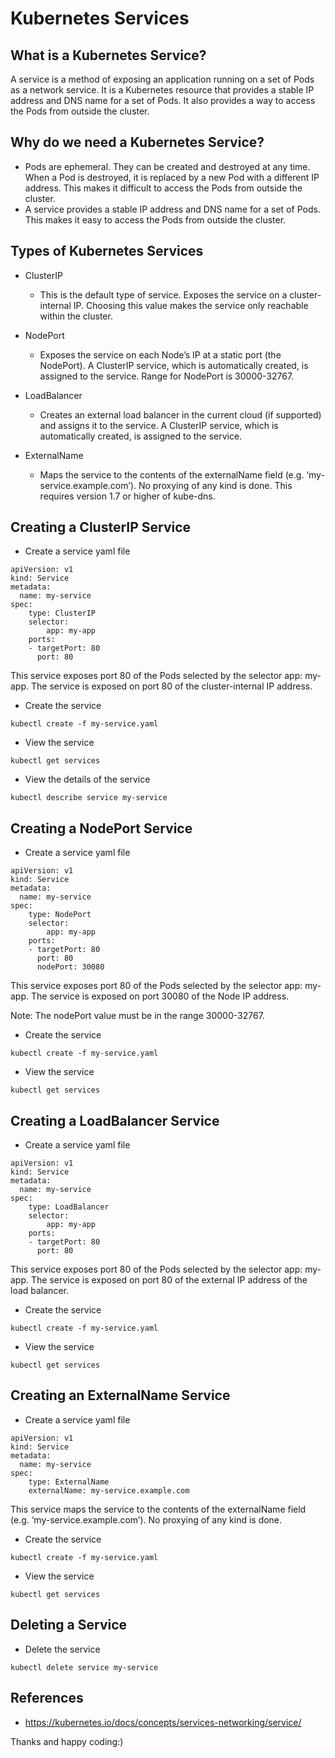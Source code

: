 # Kubernetes Services

## What is a Kubernetes Service?
A service is a method of exposing an application running on a set of Pods as a network service. It is a Kubernetes resource that provides a stable IP address and DNS name for a set of Pods. It also provides a way to access the Pods from outside the cluster.

## Why do we need a Kubernetes Service?
- Pods are ephemeral. They can be created and destroyed at any time. When a Pod is destroyed, it is replaced by a new Pod with a different IP address. This makes it difficult to access the Pods from outside the cluster.
- A service provides a stable IP address and DNS name for a set of Pods. This makes it easy to access the Pods from outside the cluster.

## Types of Kubernetes Services
- ClusterIP
    - This is the default type of service. Exposes the service on a cluster-internal IP. Choosing this value makes the service only reachable within the cluster.
- NodePort
    - Exposes the service on each Node’s IP at a static port (the NodePort). A ClusterIP service, which is automatically created, is assigned to the service. Range for NodePort is 30000-32767.

- LoadBalancer
    -  Creates an external load balancer in the current cloud (if supported) and assigns it to the service. A ClusterIP service, which is automatically created, is assigned to the service.

- ExternalName
    - Maps the service to the contents of the externalName field (e.g. ‘my-service.example.com’). No proxying of any kind is done. This requires version 1.7 or higher of kube-dns.

## Creating a ClusterIP Service
- Create a service yaml file
```
apiVersion: v1
kind: Service
metadata:
  name: my-service
spec:
    type: ClusterIP
    selector:
        app: my-app
    ports:
    - targetPort: 80
      port: 80
```
This service exposes port 80 of the Pods selected by the selector app: my-app. The service is exposed on port 80 of the cluster-internal IP address.

- Create the service
```
kubectl create -f my-service.yaml
```

- View the service
```
kubectl get services
```

- View the details of the service
```
kubectl describe service my-service
```

## Creating a NodePort Service
- Create a service yaml file
```
apiVersion: v1
kind: Service
metadata:
  name: my-service
spec:
    type: NodePort
    selector:
        app: my-app
    ports:
    - targetPort: 80
      port: 80
      nodePort: 30080
```
This service exposes port 80 of the Pods selected by the selector app: my-app. The service is exposed on port 30080 of the Node IP address.

Note: The nodePort value must be in the range 30000-32767.

- Create the service
```
kubectl create -f my-service.yaml
```

- View the service
```
kubectl get services
```

## Creating a LoadBalancer Service
- Create a service yaml file
```
apiVersion: v1
kind: Service
metadata:
  name: my-service
spec:
    type: LoadBalancer
    selector:
        app: my-app
    ports:
    - targetPort: 80
      port: 80
```

This service exposes port 80 of the Pods selected by the selector app: my-app. The service is exposed on port 80 of the external IP address of the load balancer.

- Create the service
```
kubectl create -f my-service.yaml
```

- View the service
```
kubectl get services
```

## Creating an ExternalName Service
- Create a service yaml file
```
apiVersion: v1
kind: Service
metadata:
  name: my-service
spec:
    type: ExternalName
    externalName: my-service.example.com
```

This service maps the service to the contents of the externalName field (e.g. ‘my-service.example.com’). No proxying of any kind is done.

- Create the service
```
kubectl create -f my-service.yaml
```

- View the service
```
kubectl get services
```

## Deleting a Service
- Delete the service
```
kubectl delete service my-service
```

## References
- https://kubernetes.io/docs/concepts/services-networking/service/


Thanks and happy coding:)

